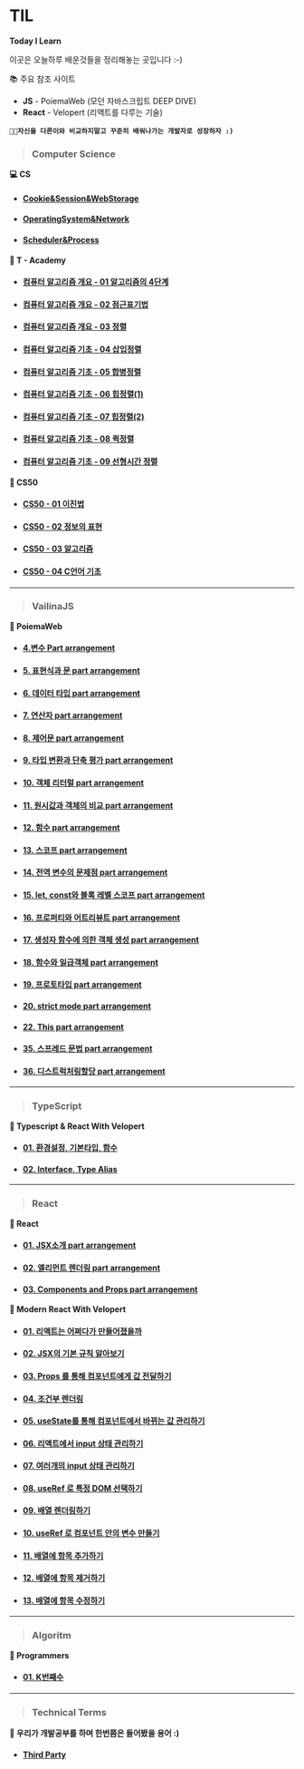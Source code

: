 # TIL

**Today I Learn**

이곳은 오늘하루 배운것들을 정리해놓는 곳입니다 :-)

📚 주요 참조 사이트

- **JS** - PoiemaWeb (모던 자바스크립트 DEEP DIVE)
- **React** - Velopert (리액트를 다루는 기술)

**`👨‍💻자신을 다른이와 비교하지말고 꾸준히 배워나가는 개발자로 성장하자 :)`**

> ### Computer Science

**<summary>💻 CS</summary>**

- #### [ Cookie&Session&WebStorage](https://github.com/dunamisyoung/TIL/blob/master/CS/Cookie%2CStorage%2CSession.md)

- #### [ OperatingSystem&Network](https://github.com/dunamisyoung/TIL/blob/master/CS/OperatingSystem%26Network.md)

- #### [ Scheduler&Process](https://github.com/dunamisyoung/TIL/blob/master/CS/Scheduler%26Process.md)

**<summary>🧬 T - Academy</summary>**

- #### [ 컴퓨터 알고리즘 개요 - 01 알고리즘의 4단계](https://github.com/dunamisyoung/TIL/blob/master/CS/Computer%20Algorithm01.md)

- #### [ 컴퓨터 알고리즘 개요 - 02 점근표기법](https://github.com/dunamisyoung/TIL/blob/master/CS/Computer%20Algorithm02.md)

- #### [ 컴퓨터 알고리즘 개요 - 03 정렬](https://github.com/dunamisyoung/TIL/blob/master/CS/Computer%20Algorithm03.md)

- #### [ 컴퓨터 알고리즘 기초 - 04 삽입정렬](https://github.com/dunamisyoung/TIL/blob/master/CS/Computer%20Algorithm04.md)

- #### [ 컴퓨터 알고리즘 기초 - 05 합병정렬](https://github.com/dunamisyoung/TIL/blob/master/CS/Computer%20Algorithm05.md)

- #### [ 컴퓨터 알고리즘 기초 - 06 힙정렬(1)](https://github.com/dunamisyoung/TIL/blob/master/CS/Computer%20Algorithm06.md)

- #### [ 컴퓨터 알고리즘 기초 - 07 힙정렬(2)](https://github.com/dunamisyoung/TIL/blob/master/CS/Computer%20Algorithm07.md)

- #### [ 컴퓨터 알고리즘 기초 - 08 퀵정렬](https://github.com/dunamisyoung/TIL/blob/master/CS/Computer%20Algorithm08.md)

- #### [ 컴퓨터 알고리즘 기초 - 09 선형시간 정렬](https://github.com/dunamisyoung/TIL/blob/master/CS/Computer%20Algorithm09.md)

**<summary>🎫 CS50</summary>**

- #### [ CS50 - 01 이진법](https://github.com/dunamisyoung/TIL/blob/master/CS/Computer%20Science01.md)

- #### [ CS50 - 02 정보의 표현](https://github.com/dunamisyoung/TIL/blob/master/CS/Computer%20Science02.md)

- #### [CS50 - 03 알고리즘](https://github.com/dunamisyoung/TIL/blob/master/CS/Computer%20Science03.md)

- #### [ CS50 - 04 C언어 기초](https://github.com/dunamisyoung/TIL/blob/master/CS/Computer%20Science04.md)

---

> ### VailinaJS

**<summary>🎈 PoiemaWeb</summary>**

- #### [4.변수 Part arrangement](https://github.com/dunamisyoung/TIL/blob/master/ValinaJs/chapter04.md)

- #### [5. 표현식과 문 part arrangement](https://github.com/dunamisyoung/TIL/blob/master/ValinaJs/chapter05.md)

- #### [6. 데이터 타입 part arrangement](https://github.com/dunamisyoung/TIL/blob/master/ValinaJs/chapter06.md)

- #### [7. 연산자 part arrangement](https://github.com/dunamisyoung/TIL/blob/master/ValinaJs/chapter07.md)

- #### [8. 제어문 part arrangement](https://github.com/dunamisyoung/TIL/blob/master/ValinaJs/chapter08.md)

- #### [9. 타입 변환과 단축 평가 part arrangement](https://github.com/dunamisyoung/TIL/blob/master/ValinaJs/chapter09.md)

- #### [10. 객체 리터럴 part arrangement](https://github.com/dunamisyoung/TIL/blob/master/ValinaJs/chapter10.md)

- #### [11. 원시값과 객체의 비교 part arrangement](https://github.com/dunamisyoung/TIL/blob/master/ValinaJs/chapter11.md)

- #### [12. 함수 part arrangement](https://github.com/dunamisyoung/TIL/blob/master/ValinaJs/chapter12.md)

- #### [13. 스코프 part arrangement](https://github.com/dunamisyoung/TIL/blob/master/ValinaJs/chapter13.md)

- #### [14. 전역 변수의 문제점 part arrangement](https://github.com/dunamisyoung/TIL/blob/master/ValinaJs/chapter14.md)

- #### [15. let, const와 블록 레벨 스코프 part arrangement](https://github.com/dunamisyoung/TIL/blob/master/ValinaJs/chapter15.md)

- #### [16. 프로퍼티와 어트리뷰트 part arrangement](https://github.com/dunamisyoung/TIL/blob/master/ValinaJs/chapter16.md)

- #### [17. 생성자 함수에 의한 객체 생성 part arrangement](https://github.com/dunamisyoung/TIL/blob/master/ValinaJs/chapter17.md)

- #### [18. 함수와 일급객체 part arrangement](https://github.com/dunamisyoung/TIL/blob/master/ValinaJs/chapter18.md)

- #### [19. 프로토타입 part arrangement](https://github.com/dunamisyoung/TIL/blob/master/ValinaJs/chapter19.md)

- #### [20. strict mode part arrangement](https://github.com/dunamisyoung/TIL/blob/master/ValinaJs/chapter20.md)

- #### [22. This part arrangement](https://github.com/dunamisyoung/TIL/blob/master/ValinaJs/chapter22.md)

- #### [35. 스프레드 문법 part arrangement](https://github.com/dunamisyoung/TIL/blob/master/ValinaJs/chapter35.md)

- #### [36. 디스트럭처링할당 part arrangement](https://github.com/dunamisyoung/TIL/blob/master/ValinaJs/chapter36.md)

---

> ### TypeScript

**<summary>📌 Typescript & React With Velopert</summary>**

- #### [01. 환경설정, 기본타입, 함수](https://github.com/dunamisyoung/TIL/blob/master/Typescript/Modern%20Typescript&React/TypescriptWithVelopert01.md)

- #### [02. Interface, Type Alias](https://github.com/dunamisyoung/TIL/blob/master/Typescript/Modern%20Typescript&React/TypescriptWithVelopert02.md)

---

> ### React

**<summary>🎨 React</summary>**

- #### [01. JSX소개 part arrangement](https://github.com/dunamisyoung/TIL/blob/master/React/Ref/part01.md)

- #### [02. 엘리먼트 렌더링 part arrangement](https://github.com/dunamisyoung/TIL/blob/master/React/Ref/part02.md)

- #### [03. Components and Props part arrangement](https://github.com/dunamisyoung/TIL/blob/master/React/Ref/part03.md)

**<summary>🎠 Modern React With Velopert</summary>**

- #### [01. 리액트는 어쩌다가 만들어졌을까](https://github.com/dunamisyoung/TIL/blob/master/React/Modern%20React%20With%20Velopert/Modern%20React%20With%20Velopert01.md)

- #### [02. JSX의 기본 규칙 알아보기](https://github.com/dunamisyoung/TIL/blob/master/React/Modern%20React%20With%20Velopert/Modern%20React%20With%20Velopert02.md)

- #### [03. Props 를 통해 컴포넌트에게 값 전달하기](https://github.com/dunamisyoung/TIL/blob/master/React/Modern%20React%20With%20Velopert/Modern%20React%20With%20Velopert03.md)

- #### [04. 조건부 렌더링](https://github.com/dunamisyoung/TIL/blob/master/React/Modern%20React%20With%20Velopert/Modern%20React%20With%20Velopert04.md)

- #### [05. useState를 통해 컴포넌트에서 바뀌는 값 관리하기](https://github.com/dunamisyoung/TIL/blob/master/React/Modern%20React%20With%20Velopert/Modern%20React%20With%20Velopert05.md)

- #### [06. 리액트에서 input 상태 관리하기](https://github.com/dunamisyoung/TIL/blob/master/React/Modern%20React%20With%20Velopert/Modern%20React%20With%20Velopert06.md)

- #### [07. 여러개의 input 상태 관리하기](https://github.com/dunamisyoung/TIL/blob/master/React/Modern%20React%20With%20Velopert/Modern%20React%20With%20Velopert07.md)

- #### [08. useRef 로 특정 DOM 선택하기](https://github.com/dunamisyoung/TIL/blob/master/React/Modern%20React%20With%20Velopert/Modern%20React%20With%20Velopert08.md)

- #### [09. 배열 렌더링하기](https://github.com/dunamisyoung/TIL/blob/master/React/Modern%20React%20With%20Velopert/Modern%20React%20With%20Velopert09.md)

- #### [10. useRef 로 컴포넌트 안의 변수 만들기](https://github.com/dunamisyoung/TIL/blob/master/React/Modern%20React%20With%20Velopert/Modern%20React%20With%20Velopert10.md)

- #### [11. 배열에 항목 추가하기](https://github.com/dunamisyoung/TIL/blob/master/React/Modern%20React%20With%20Velopert/Modern%20React%20With%20Velopert11.md)

- #### [12. 배열에 항목 제거하기](https://github.com/dunamisyoung/TIL/blob/master/React/Modern%20React%20With%20Velopert/Modern%20React%20With%20Velopert12.md)

- #### [13. 배열에 항목 수정하기](https://github.com/dunamisyoung/TIL/blob/master/React/Modern%20React%20With%20Velopert/Modern%20React%20With%20Velopert13.md)

---

> ### Algoritm

**<summary>🔬 Programmers</summary>**

- #### [01. K번째수](https://github.com/dunamisyoung/TIL/blob/master/Algorithm/playground08.md)

---

> ### Technical Terms

**<summary>📖 우리가 개발공부를 하며 한번쯤은 들어봤을 용어 :)</summary>**

- #### [ Third Party](https://github.com/dunamisyoung/TIL/blob/master/Technical%20Terms/ThirdParty.md)
